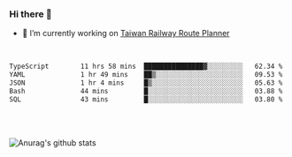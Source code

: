 ### Hi there 👋

- 🔭 I’m currently working on [Taiwan Railway Route Planner](https://github.com/Taiwan-Railway-Route-Planner)

<br/>

<!--START_SECTION:waka-->

```txt
TypeScript        11 hrs 58 mins  ███████████████▓░░░░░░░░░   62.34 %
YAML              1 hr 49 mins    ██▒░░░░░░░░░░░░░░░░░░░░░░   09.53 %
JSON              1 hr 4 mins     █▒░░░░░░░░░░░░░░░░░░░░░░░   05.63 %
Bash              44 mins         █░░░░░░░░░░░░░░░░░░░░░░░░   03.88 %
SQL               43 mins         █░░░░░░░░░░░░░░░░░░░░░░░░   03.80 %
```

<!--END_SECTION:waka-->

<br/>
<br/>

![Anurag's github stats](https://github-readme-stats.vercel.app/api?username=DepickereSven&show_icons=true&theme=tokyonight)



<!--
**DepickereSven/DepickereSven** is a ✨ _special_ ✨ repository because its `README.md` (this file) appears on your GitHub profile.

Here are some ideas to get you started:

- 🔭 I’m currently working on ...
- 🌱 I’m currently learning ...
- 👯 I’m looking to collaborate on ...
- 🤔 I’m looking for help with ...
- 💬 Ask me about ...
- 📫 How to reach me: ...
- 😄 Pronouns: ...
- ⚡ Fun fact: ...
-->
